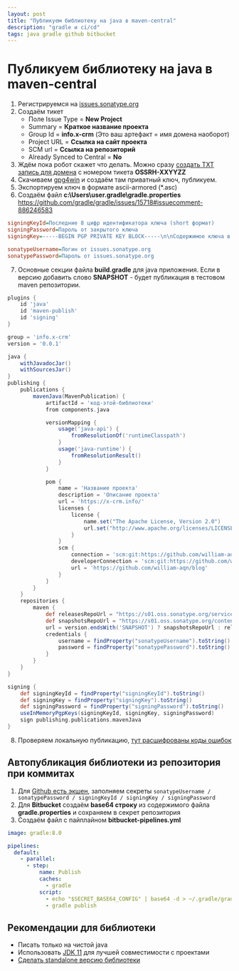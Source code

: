 ```yaml
---
layout: post
title: "Публикуем библиотеку на java в maven-central"
description: "gradle и ci/cd"
tags: java gradle github bitbucket
---
```

# Публикуем библиотеку на java в maven-central

1. Регистрируемся на [issues.sonatype.org](https://issues.sonatype.org/)
2. Создаём тикет 
   * Поле Issue Type = **New Project**
   * Summary = **Краткое название проекта**
   * Group Id = **info.x-crm** (Это ваш артефакт = имя домена наоборот)
   * Project URL = **Ссылка на сайт проекта**
   * SCM url = **Ссылка на репозиторий**
   * Already Synced to Central = **No**
3. Ждём пока робот скажет что делать. Можно сразу [создать TXT запись для домена](https://central.sonatype.org/faq/how-to-set-txt-record/) с номером тикета **OSSRH-XXYYZZ**
4. Скачиваем [gpg4win](https://www.gpg4win.org/download.html) и создаём там приватный ключ, публикуем.
5. Экспортируем ключ в формате ascii-armored (*.asc)
6. Создаём файл **c:\Users\user\.gradle\gradle.properties** https://github.com/gradle/gradle/issues/15718#issuecomment-886246583
```ini
signingKeyId=Последние 8 цифр идентификатора ключа (short формат)
signingPassword=Пароль от закрытого ключа
signingKey=-----BEGIN PGP PRIVATE KEY BLOCK-----\n\nСодержимое ключа в одну строку, где все символы новой строки явно обозначены\n-----END PGP PRIVATE KEY BLOCK-----\n

sonatypeUsername=Логин от issues.sonatype.org
sonatypePassword=Пароль от issues.sonatype.org
```
7. Основные секции файла **build.gradle** для java приложения. Если в версию добавить слово **SNAPSHOT** - будет публикация в тестовом maven репозитории.
```gradle
plugins {
    id 'java'
    id 'maven-publish'
    id 'signing'
}

group = 'info.x-crm'
version = '0.0.1'

java {
    withJavadocJar()
    withSourcesJar()
}
publishing {
    publications {
        mavenJava(MavenPublication) {
            artifactId = 'код-этой-библиотеки'
            from components.java

            versionMapping {
                usage('java-api') {
                    fromResolutionOf('runtimeClasspath')
                }
                usage('java-runtime') {
                    fromResolutionResult()
                }
            }

            pom {
                name = 'Название проекта'
                description = 'Описание проекта'
                url = 'https://x-crm.info/'
                licenses {
                    license {
                        name.set("The Apache License, Version 2.0")
                        url.set("http://www.apache.org/licenses/LICENSE-2.0.txt")
                    }
                }
                scm {
                    connection = 'scm:git:https://github.com/william-aqn/blog.git'
                    developerConnection = 'scm:git:https://github.com/william-aqn/blog.git'
                    url = 'https://github.com/william-aqn/blog'
                }
            }
        }
    }
    repositories {
        maven {
            def releasesRepoUrl = "https://s01.oss.sonatype.org/service/local/staging/deploy/maven2/"
            def snapshotsRepoUrl = "https://s01.oss.sonatype.org/content/repositories/snapshots/"
            url = version.endsWith('SNAPSHOT') ? snapshotsRepoUrl : releasesRepoUrl
            credentials {
                username = findProperty("sonatypeUsername").toString()
                password = findProperty("sonatypePassword").toString()
            }
        }
    }
}

signing {
    def signingKeyId = findProperty("signingKeyId").toString()
    def signingKey = findProperty("signingKey").toString()
    def signingPassword = findProperty("signingPassword").toString()
    useInMemoryPgpKeys(signingKeyId, signingKey, signingPassword)
    sign publishing.publications.mavenJava
}
```
8. Проверяем локальную публикацию, [тут расшифрованы коды ошибок](https://central.sonatype.org/faq/400-error/#question)

## Автопубликация библиотеки из репозитория при коммитах
1. Для [Github есть экшен](https://docs.github.com/ru/actions/publishing-packages/publishing-java-packages-with-gradle), заполняем секреты `sonatypeUsername / sonatypePassword / signingKeyId / signingKey / signingPassword`
2. Для **Bitbucket** создаём **base64 строку** из содержимого файла **gradle.properties** и сохраняем в секрет репозитория
3. Создаём файл с пайплайном **bitbucket-pipelines.yml**
```yml
image: gradle:8.0

pipelines:
  default:
    - parallel:
      - step:
          name: Publish
          caches:
            - gradle
          script:
            - echo "$SECRET_BASE64_CONFIG" | base64 -d > ~/.gradle/gradle.properties
            - gradle publish
```

 ## Рекомендации для библиотеки
* Писать только на чистой java 
* Использовать [JDK 11](https://cfdownload.adobe.com/pub/adobe/coldfusion/java/java11/java11019/jdk-11.0.19_windows-x64_bin.zip) для лучшей совместимости с проектами
* [Сделать standalone версию библиотеки](/2023/07/03/java-standalone-package.html)